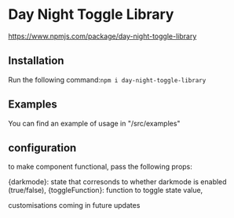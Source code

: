 # Day Night Toggle Library

https://www.npmjs.com/package/day-night-toggle-library

## Installation

Run the following command:`npm i day-night-toggle-library`

## Examples

You can find an example of usage in "/src/examples"

## configuration

to make component functional, pass the following props:

{darkmode}: state that corresonds to whether darkmode is enabled (true/false), {toggleFunction}: function to toggle state value,

customisations coming in future updates
